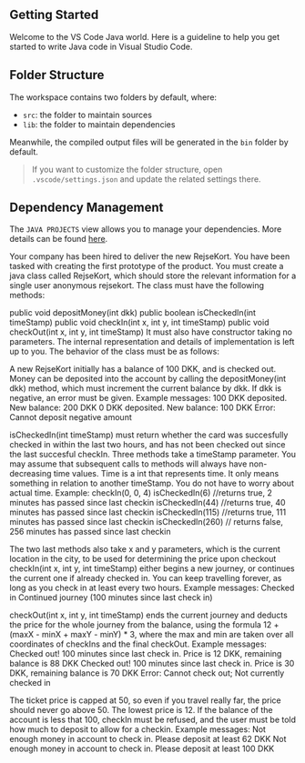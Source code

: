 ## Getting Started

Welcome to the VS Code Java world. Here is a guideline to help you get started to write Java code in Visual Studio Code.

## Folder Structure

The workspace contains two folders by default, where:

- `src`: the folder to maintain sources
- `lib`: the folder to maintain dependencies

Meanwhile, the compiled output files will be generated in the `bin` folder by default.

> If you want to customize the folder structure, open `.vscode/settings.json` and update the related settings there.

## Dependency Management

The `JAVA PROJECTS` view allows you to manage your dependencies. More details can be found [here](https://github.com/microsoft/vscode-java-dependency#manage-dependencies).

Your company has been hired to deliver the new RejseKort. You have been tasked with creating the first prototype of the product. You must create a java class called RejseKort, which should store the relevant information for a single user anonymous rejsekort. The class must have the following methods:

public void depositMoney(int dkk)
public boolean isCheckedIn(int timeStamp)
public void checkIn(int x, int y, int timeStamp)
public void checkOut(int x, int y, int timeStamp)
It must also have constructor taking no parameters. The internal representation and details of implementation is left up to you. The behavior of the class must be as follows:

A new RejseKort initially has a balance of 100 DKK, and is checked out.
Money can be deposited into the account by calling the depositMoney(int dkk) method, which must increment the current balance by dkk. If dkk is negative, an error must be given. Example messages:
100 DKK deposited. New balance: 200 DKK
0 DKK deposited. New balance: 100 DKK
Error: Cannot deposit negative amount

isCheckedIn(int timeStamp) must return whether the card was succesfully checked in within the last two hours, and has not been checked out since the last succesful checkIn.
Three methods take a timeStamp parameter. You may assume that subsequent calls to methods will always have non-decreasing time values. Time is a int that represents time. It only means something in relation to another timeStamp. You do not have to worry about actual time.
Example:
checkIn(0, 0, 4)
isCheckedIn(6) //returns true, 2 minutes has passed since last checkin
isCheckedIn(44) //returns true, 40 minutes has passed since last checkin
isCheckedIn(115) //returns true, 111 minutes has passed since last checkin
isCheckedIn(260) // returns false, 256 minutes has passed since last checkin

The two last methods also take x and y parameters, which is the current location in the city, to be used for determining the price upon checkout
checkIn(int x, int y, int timeStamp) either begins a new journey, or continues the current one if already checked in. You can keep travelling forever, as long as you check in at least every two hours. Example messages:
Checked in
Continued journey (100 minutes since last check in)

checkOut(int x, int y, int timeStamp) ends the current journey and deducts the price for the whole journey from the balance, using the formula 12 + (maxX - minX + maxY - minY) * 3, where the max and min are taken over all coordinates of checkIns and the final checkOut. Example messages:
Checked out! 100 minutes since last check in. Price is 12 DKK, remaining balance is 88 DKK
Checked out! 100 minutes since last check in. Price is 30 DKK, remaining balance is 70 DKK
Error: Cannot check out; Not currently checked in

The ticket price is capped at 50, so even if you travel really far, the price should never go above 50. The lowest price is 12.
If the balance of the account is less that 100, checkIn must be refused, and the user must be told how much to deposit to allow for a checkin. Example messages:
Not enough money in account to check in. Please deposit at least 62 DKK
Not enough money in account to check in. Please deposit at least 100 DKK
